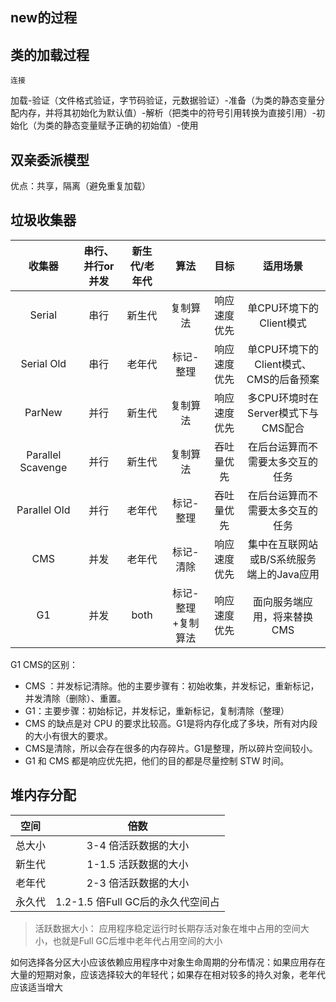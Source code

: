 ## new的过程

## 类的加载过程
	连接
加载-验证（文件格式验证，字节码验证，元数据验证）-准备（为类的静态变量分配内存，并将其初始化为默认值）-解析（把类中的符号引用转换为直接引用）-初始化（为类的静态变量赋予正确的初始值）-使用
## 双亲委派模型
优点：共享，隔离（避免重复加载）

## 垃圾收集器

收集器	|串行、并行or并发	|新生代/老年代	|算法	|目标	|适用场景
:---:|:---:|:---:|:---:|:---:|:---:
Serial|	串行	|新生代|	复制算法|	响应速度优先|	单CPU环境下的Client模式
Serial Old|	串行	|老年代|	标记-整理|	响应速度优先	|单CPU环境下的Client模式、CMS的后备预案
ParNew	|并行|	新生代|	复制算法|	响应速度优先|	多CPU环境时在Server模式下与CMS配合
Parallel Scavenge|	并行|	新生代|	复制算法	|吞吐量优先|	在后台运算而不需要太多交互的任务
Parallel Old|	并行	|老年代|	标记-整理|	吞吐量优先|	在后台运算而不需要太多交互的任务
CMS	|并发|	老年代|	标记-清除|	响应速度优先|	集中在互联网站或B/S系统服务端上的Java应用
G1	|并发|	both|	标记-整理+复制算法|	响应速度优先|	面向服务端应用，将来替换CMS

G1 CMS的区别：

- CMS ：并发标记清除。他的主要步骤有：初始收集，并发标记，重新标记，并发清除（删除）、重置。
- G1：主要步骤：初始标记，并发标记，重新标记，复制清除（整理）
- CMS 的缺点是对 CPU 的要求比较高。G1是将内存化成了多块，所有对内段的大小有很大的要求。
- CMS是清除，所以会存在很多的内存碎片。G1是整理，所以碎片空间较小。
- G1 和 CMS 都是响应优先把，他们的目的都是尽量控制 STW 时间。

## 堆内存分配
空间|		倍数
:---:|:---:|
总大小|	3-4 倍活跃数据的大小
新生代|	1-1.5 活跃数据的大小
老年代|	2-3 倍活跃数据的大小
永久代|	1.2-1.5 倍Full GC后的永久代空间占
> 活跃数据大小： 应用程序稳定运行时长期存活对象在堆中占用的空间大小，也就是Full GC后堆中老年代占用空间的大小 

如何选择各分区大小应该依赖应用程序中对象生命周期的分布情况：如果应用存在大量的短期对象，应该选择较大的年轻代；如果存在相对较多的持久对象，老年代应该适当增大